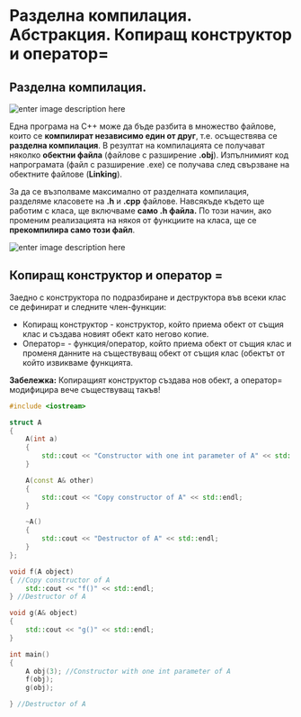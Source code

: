 # Разделна компилация. Абстракция. Копиращ конструктор и оператор=

## Разделна компилация.

![enter image description here](https://gamedevunboxed.com/wp-content/uploads/2019/08/image.png)

Една програма на С++ може да бъде разбита в множество файлове, които се **компилират независимо един от друг**, т.е. осъществява се **разделна компилация**. В резултат на компилацията се получават няколко **обектни файла** (файлове с разширение **.obj**). Изпълнимият код напрограмата (файл с разширение .ехе) се получава след свързване на обектните файлове (**Linking**).

За да се възполваме максимално от разделната компилация, разделяме класовете на **.h** и **.cpp** файлове. Навсякъде където ще работим с класа, ще включваме **само .h файла.** По този начин, ако променим реализацията на някоя от функциите на класа, ще се **прекомпилира само този файл**.

![enter image description here](https://i.ibb.co/N9RnMHv/sss.png)

## Копиращ конструктор и оператор =
Заедно с конструктора по подразбиране и деструктора във всеки клас се дефинират и следните член-функции:
 -  Копиращ конструктор - конструктор, който приема обект от същия клас и създава новият обект като негово копие.
 - Оператор= - функция/оператор, който приема  обект от същия клас и променя данните на съществуващ обект от същия клас (обектът от който извикваме функцията.

**Забележка:** Копиращият конструктор създава нов обект, а оператор= модифицира вече съществуващ такъв!

```c++
#include <iostream>

struct A
{
	A(int a)
	{
		std::cout << "Constructor with one int parameter of A" << std::endl;
	}

	A(const A& other)
	{
		std::cout << "Copy constructor of A" << std::endl;
	}

	~A()
	{
		std::cout << "Destructor of A" << std::endl;
	}
};

void f(A object)
{ //Copy constructor of A
	std::cout << "f()" << std::endl;
} //Destructor of A

void g(A& object)
{ 
	std::cout << "g()" << std::endl;
}

int main()
{
	A obj(3); //Constructor with one int parameter of A
	f(obj);
	g(obj);

} //Destructor of A
 ```
